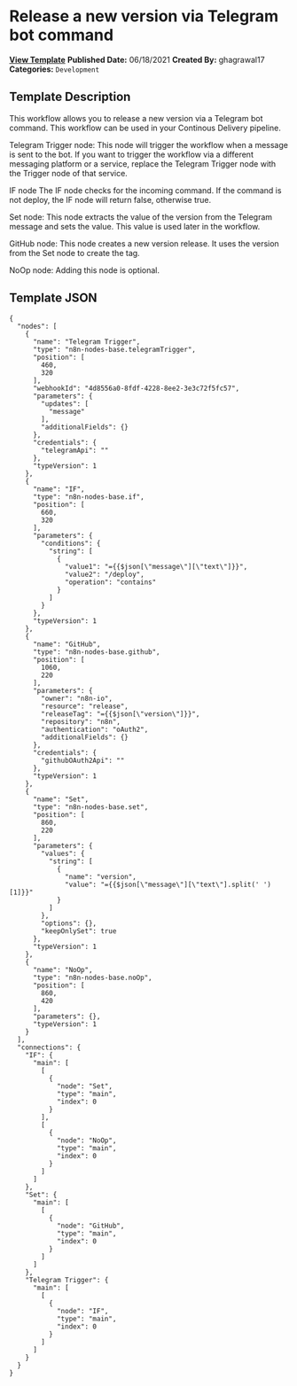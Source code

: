 # Release a new version via Telegram bot command

**[View Template](https://n8n.io/workflows/1134-/)**  **Published Date:** 06/18/2021  **Created By:** ghagrawal17  **Categories:** `Development`  

## Template Description

This workflow allows you to release a new version via a Telegram bot command. This workflow can be used in your Continous Delivery pipeline.



Telegram Trigger node: This node will trigger the workflow when a message is sent to the bot. If you want to trigger the workflow via a different messaging platform or a service, replace the Telegram Trigger node with the Trigger node of that service.

IF node The IF node checks for the incoming command. If the command is not deploy, the IF node will return false, otherwise true.

Set node: This node extracts the value of the version from the Telegram message and sets the value. This value is used later in the workflow.

GitHub node: This node creates a new version release. It uses the version from the Set node to create the tag.

NoOp node: Adding this node is optional.

## Template JSON

```
{
  "nodes": [
    {
      "name": "Telegram Trigger",
      "type": "n8n-nodes-base.telegramTrigger",
      "position": [
        460,
        320
      ],
      "webhookId": "4d8556a0-8fdf-4228-8ee2-3e3c72f5fc57",
      "parameters": {
        "updates": [
          "message"
        ],
        "additionalFields": {}
      },
      "credentials": {
        "telegramApi": ""
      },
      "typeVersion": 1
    },
    {
      "name": "IF",
      "type": "n8n-nodes-base.if",
      "position": [
        660,
        320
      ],
      "parameters": {
        "conditions": {
          "string": [
            {
              "value1": "={{$json[\"message\"][\"text\"]}}",
              "value2": "/deploy",
              "operation": "contains"
            }
          ]
        }
      },
      "typeVersion": 1
    },
    {
      "name": "GitHub",
      "type": "n8n-nodes-base.github",
      "position": [
        1060,
        220
      ],
      "parameters": {
        "owner": "n8n-io",
        "resource": "release",
        "releaseTag": "={{$json[\"version\"]}}",
        "repository": "n8n",
        "authentication": "oAuth2",
        "additionalFields": {}
      },
      "credentials": {
        "githubOAuth2Api": ""
      },
      "typeVersion": 1
    },
    {
      "name": "Set",
      "type": "n8n-nodes-base.set",
      "position": [
        860,
        220
      ],
      "parameters": {
        "values": {
          "string": [
            {
              "name": "version",
              "value": "={{$json[\"message\"][\"text\"].split(' ')[1]}}"
            }
          ]
        },
        "options": {},
        "keepOnlySet": true
      },
      "typeVersion": 1
    },
    {
      "name": "NoOp",
      "type": "n8n-nodes-base.noOp",
      "position": [
        860,
        420
      ],
      "parameters": {},
      "typeVersion": 1
    }
  ],
  "connections": {
    "IF": {
      "main": [
        [
          {
            "node": "Set",
            "type": "main",
            "index": 0
          }
        ],
        [
          {
            "node": "NoOp",
            "type": "main",
            "index": 0
          }
        ]
      ]
    },
    "Set": {
      "main": [
        [
          {
            "node": "GitHub",
            "type": "main",
            "index": 0
          }
        ]
      ]
    },
    "Telegram Trigger": {
      "main": [
        [
          {
            "node": "IF",
            "type": "main",
            "index": 0
          }
        ]
      ]
    }
  }
}
```

